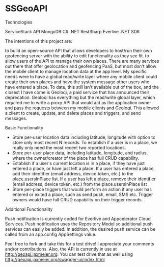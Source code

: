 SSGeoAPI
========

Technologies

ServiceStack API
MongoDB
C# .NET
RestSharp
Everlive .NET SDK

The intentions of this project are:

to build an open-source API that allows developers to host/run their own geofencing server with the ability to edit functionality as they see fit.
to allow users of the API to manage their own places.
There are many services out there that offer geolocation and geofencing PaaS, but most don't allow the mobile client to manage location data at the app level. My specific needs were to have a global read/write layer where any mobile client could create their own places and have the system message other users who have entered a place. To date, this still isn't available out of the box, and the closest I have come is Geoloqi, a paid service that has announced their deprecation. Geoloqi has everything but the read/write global layer, which required me to write a proxy API that would act as the application owner and pass the requests between my mobile clients and Geoloqi. This allowed a client to create, update, and delete places and triggers, and send messages.

Basic Functionality

- Store per-user location data including latitude, longitude with option to store only most recent N records. To establish if a user is in a place, we really only need the most recent two reported locations.
- Store per-user place data, including latitude, longitude, and radius, where the owner/creator of the place has full CRUD capability.
- Establish if a user's current location is in a place, if they have just entered a place, or have just left a place. If a user has entered a place, add their identifier (email address, device token, etc.) to the place.usersInPlace list. If a user has left a place, remove their identifier (email address, device token, etc.) from the place.usersInPlace list
- Store per-place triggers that would perform an action if any user has entered or exited a place, such as send push, email, SMS etc. Trigger owners would have full CRUD capability on their trigger records.

Additional Functionality

Push notification is currently coded for Everlive and Appcelerator Cloud Services. Push notification uses the Repository Model so additional push services can easily be added. In addition, the desired push service can be called from an app.config AppSettings value.

Feel free to fork and take this for a test drive! I appreciate your comments and/or contributions. Also, the API is currently in use at http://geoapi.jaxmeier.org. You can test drive that as well using http://geoapi.jaxmeier.org/swagger-ui/index.html
